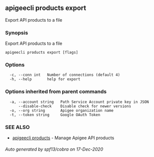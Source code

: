 ## apigeecli products export

Export API products to a file

### Synopsis

Export API products to a file

```
apigeecli products export [flags]
```

### Options

```
  -c, --conn int   Number of connections (default 4)
  -h, --help       help for export
```

### Options inherited from parent commands

```
  -a, --account string   Path Service Account private key in JSON
      --disable-check    Disable check for newer versions
  -o, --org string       Apigee organization name
  -t, --token string     Google OAuth Token
```

### SEE ALSO

* [apigeecli products](apigeecli_products.md)	 - Manage Apigee API products

###### Auto generated by spf13/cobra on 17-Dec-2020
